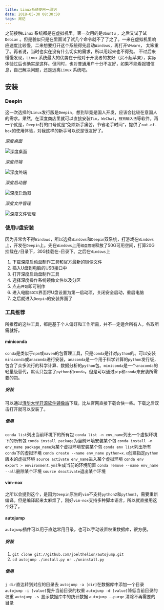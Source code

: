 ```yaml
---
title: Linux系统使用一周记
date: 2018-05-30 08:30:50
tags: 周记
---
```


之前接触`Linux` 系统都是在虚拟机里，第一次用的是`Ubuntu` ，之后又试了试`Debian` 。但是貌似只是在里面试了试几个命令就不了了之了。一来在虚拟机里响应速度比较慢，二来想要打开这个系统得先启动`Windows`，再打开`VMware`， 太笨重了。再者说，当时也实在没有什么切实的需求，所以用起来也不得劲。
不过后来慢慢发现，`Linux` 系统最大的优势在于他对于开发者的友好（买不起苹果），实际体验过后也确实是这样。但同时，也对普通用户十分不友好，如果不能看报错信息，自己解决问题，还是远离`Linux` 系统吧。
## 安装
### Deepin
这一次选择的`Linux`发行版是`Deepin`，想到毕竟是国人开发，应该会比较在意国人的需求。果然，在深度商店里就可以直接安装`Tim`，`WeChat`，`搜狗输入法`等软件。再一个就是，`Deepin`打的口号就是“免除新手痛苦，节省老手时间”，提供了`out-of-box`的使用体验，对我这样的新手可以说是很友好了。

*深度桌面*

![深度桌面](http://op7aviu2v.bkt.clouddn.com/%E6%B7%B1%E5%BA%A6%E6%A1%8C%E9%9D%A2_Desktop_20180530092252.png)

*深度终端*

![深度终端](http://op7aviu2v.bkt.clouddn.com/%E6%B7%B1%E5%BA%A6%E7%BB%88%E7%AB%AF_deepin-terminal_20180530092023.png)

*深度启动器*

![深度启动器](http://op7aviu2v.bkt.clouddn.com/%E6%B7%B1%E5%BA%A6%E5%90%AF%E5%8A%A8%E5%99%A8_dde-launcher_20180530092326.png)

*深度文件管理*

![深度文件管理](http://op7aviu2v.bkt.clouddn.com/%E6%B7%B1%E5%BA%A6%E6%96%87%E4%BB%B6%E7%AE%A1%E7%90%86_dde-file-manager_20180530092440.png)

### 使用U盘安装
因为非常舍不得`Windows`，所以选择`Windows`和`Deepin`双系统，打游戏在`Windows`上，开发在`Deepin`上。先在`Windows`上用`磁盘管理`释放了50G可用空间，打算20G挂载在`/`目录下，30G挂载在`~`目录下。之后在`Windows`上

1. 下载深度启动盘制作工具和官方最新的镜像文件
2. 插入U盘到电脑的USB接口中
3. 打开深度启动盘制作工具
4. 选择深度操作系统镜像文件以及分区
5. 点击`开始`即可制作
6. 进入电脑`BOIS`界面将U盘设置为第一启动项，关闭安全启动，重启电脑
7. 之后就进入`Deepin`的安装界面了

### 工具推荐
所推荐的这些工具，都是基于个人偏好和工作所需，并不一定适合所有人，各取所需就好。
#### miniconda
`conda`是类似于`npm`或`maven`的包管理工具，只是`conda`是针对`python`的。可以安装`miniconda`或`anaconda`进行安装，`anaconda`是一个用于科学计算的`python`发行版，包含了众多流行的科学计算、数据分析的`python`包。`miniconda`是一个`anaconda`的轻量级替代，默认只包含了`python`和`conda`，但是可以通过`pip`和`conda`来安装所需要的包。
##### 安装
可以通过[清华大学开源软件镜像站](https://mirrors.tuna.tsinghua.edu.cn/anaconda/miniconda/)下载，比从官网直接下载会快一些。下载之后双击打开就可以安装了。
##### 使用
`conda list`列出当前环境下的所有包
`conda list -n env_name`列出一个虚拟环境下的所有包
`conda install package`为当前环境安装某个包
`conda install -n env_name package_name`为某个虚拟环境安装某个包
`conda env list`列出所有`conda`下的虚拟环境
`conda create --name env_name python=x.x`创建指定`python`版本的虚拟环境
`source activate env_name`进入某个虚拟环境
`conda env export > environment.yml`生成当前的环境配置
`conda remove --name env_name --all`删除某个环境
`source deactivate`退出某个环境
#### vim-nox
之所以会提到这个，是因为`Deepin`原生的`vim`不支持`python2`和`python3`，需要重新编译。但是编译起来太麻烦了，刚好`vim-nox`支持多种脚本语言，所以就直接用这个好了。
#### autojump
`autojump`插件可以用于直达常用目录。也可以手动设置权重数据库，很方便。
##### 安装
1. `git clone git://github.com/joelthelion/autojump.git`
2. `cd autojump
./install.py or ./uninstall.py`
##### 使用
`j dir`直达转到对应的目录去
`autojump -a [dir]`在数据库中添加一个目录
`autojump -i [value]`提升当前目录的权重
`autojump -d [value]`降低当前目录的权重
`autojump -s `显示数据库中的统计数据
`autojump --purge` 清除不再需要的目录
